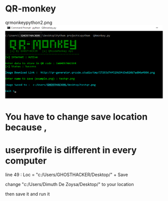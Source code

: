 # QR-monkey

qrmonkeypython2.png
![screenshot](https://github.com/GH0STH4CKER/QR-monkey/blob/master/qrmonkeypython2.png?raw=true)

# You have to change save location because , 
# userprofile is different in every computer
 
 line 49 : Loc = "c:/Users/GHOSTHACKER/Desktop/" + Save
 
 change "c:/Users/Dimuth De Zoysa/Desktop/" to your location 
 
 then save it and run it
